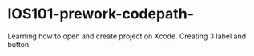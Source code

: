 # IOS101-prework-codepath-
Learning how to open and create project on Xcode. Creating 3 label and button.
